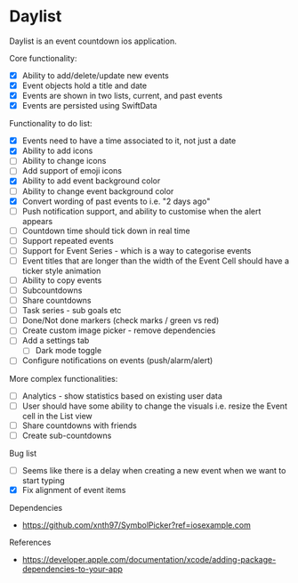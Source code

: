 #  Daylist

Daylist is an event countdown ios application.

Core functionality:

- [x] Ability to add/delete/update new events
- [x] Event objects hold a title and date
- [x] Events are shown in two lists, current, and past events
- [x] Events are persisted using SwiftData

Functionality to do list:

- [x] Events need to have a time associated to it, not just a date
- [x] Ability to add icons
- [ ] Ability to change icons
- [ ] Add support of emoji icons
- [x] Ability to add event background color
- [ ] Ability to change event background color
- [x] Convert wording of past events to i.e. "2 days ago"
- [ ] Push notification support, and ability to customise when the alert appears
- [ ] Countdown time should tick down in real time
- [ ] Support repeated events
- [ ] Support for Event Series - which is a way to categorise events
- [ ] Event titles that are longer than the width of the Event Cell should have a ticker style animation
- [ ] Ability to copy events
- [ ] Subcountdowns
- [ ] Share countdowns
- [ ] Task series - sub goals etc
- [ ] Done/Not done markers (check marks / green vs red)
- [ ] Create custom image picker - remove dependencies
- [ ] Add a settings tab
    - [ ] Dark mode toggle
- [ ] Configure notifications on events (push/alarm/alert)

More complex functionalities:

- [ ] Analytics - show statistics based on existing user data
- [ ] User should have some ability to change the visuals i.e. resize the Event cell in the List view
- [ ] Share countdowns with friends
- [ ] Create sub-countdowns

Bug list

- [ ] Seems like there is a delay when creating a new event when we want to start typing
- [x] Fix alignment of event items

Dependencies

- https://github.com/xnth97/SymbolPicker?ref=iosexample.com

References

- https://developer.apple.com/documentation/xcode/adding-package-dependencies-to-your-app

